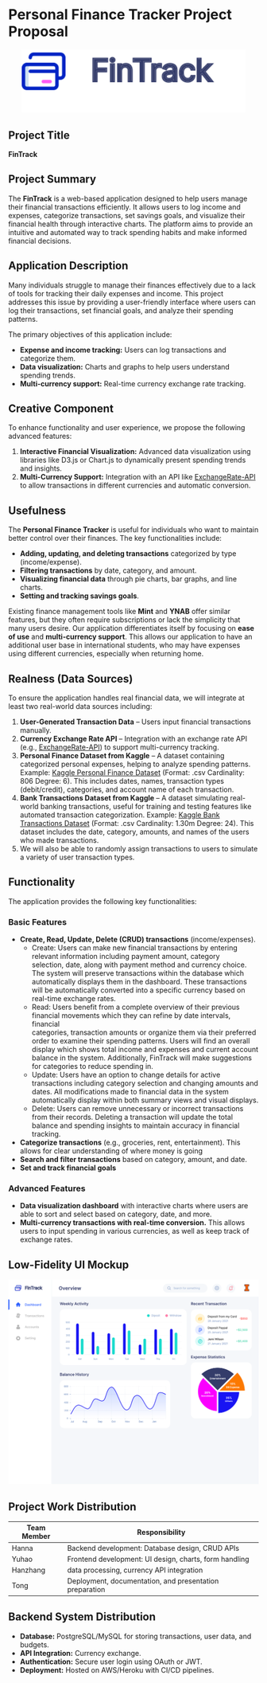# Personal Finance Tracker Project Proposal

<p align="center">
  <img src="assets/logo.svg" width="450">
</p>

## Project Title
**FinTrack**

## Project Summary
The **FinTrack** is a web-based application designed to help users manage their financial transactions efficiently. It allows users to log income and expenses, categorize transactions, set savings goals, and visualize their financial health through interactive charts. The platform aims to provide an intuitive and automated way to track spending habits and make informed financial decisions.

## Application Description
Many individuals struggle to manage their finances effectively due to a lack of tools for tracking their daily expenses and income. This project addresses this issue by providing a user-friendly interface where users can log their transactions, set financial goals, and analyze their spending patterns.

The primary objectives of this application include:
- **Expense and income tracking:** Users can log transactions and categorize them.
- **Data visualization:** Charts and graphs to help users understand spending trends.
- **Multi-currency support:** Real-time currency exchange rate tracking.

## Creative Component
To enhance functionality and user experience, we propose the following advanced features:
1. **Interactive Financial Visualization:** Advanced data visualization using libraries like D3.js or Chart.js to dynamically present spending trends and insights.
2. **Multi-Currency Support:** Integration with an API like [ExchangeRate-API](https://www.exchangerate-api.com/) to allow transactions in different currencies and automatic conversion.

## Usefulness
The **Personal Finance Tracker** is useful for individuals who want to maintain better control over their finances. The key functionalities include:
- **Adding, updating, and deleting transactions** categorized by type (income/expense).
- **Filtering transactions** by date, category, and amount.
- **Visualizing financial data** through pie charts, bar graphs, and line charts.
- **Setting and tracking savings goals**.

Existing finance management tools like **Mint** and **YNAB** offer similar features, but they often require subscriptions or lack the simplicity that many users desire. Our application differentiates itself by focusing on **ease of use** and **multi-currency support**. This allows our application to have an additional user base in international students, who may have expenses using different currencies, especially when returning home. 

## Realness (Data Sources)
To ensure the application handles real financial data, we will integrate at least two real-world data sources including:
1. **User-Generated Transaction Data** – Users input financial transactions manually.
2. **Currency Exchange Rate API** – Integration with an exchange rate API (e.g., [ExchangeRate-API](https://www.exchangerate-api.com/)) to support multi-currency tracking.
3. **Personal Finance Dataset from Kaggle** – A dataset containing categorized personal expenses, helping to analyze spending patterns. Example: [Kaggle Personal Finance Dataset](https://www.kaggle.com/datasets/bukolafatunde/personal-finance?select=personal_transactions.csv) (Format: .csv Cardinality: 806 Degree: 6). This includes dates, names, transaction types (debit/credit), categories, and account name of each transaction. 
4. **Bank Transactions Dataset from Kaggle** – A dataset simulating real-world banking transactions, useful for training and testing features like automated transaction categorization. Example: [Kaggle Bank Transactions Dataset](https://www.kaggle.com/datasets/priyamchoksi/credit-card-transactions-dataset) (Format: .csv Cardinality: 1.30m Degree: 24). This dataset includes the date, category, amounts, and names of the users who made transactions.
5. We will also be able to randomly assign transactions to users to simulate a variety of user transaction types. 



## Functionality
The application provides the following key functionalities:
### **Basic Features**
- **Create, Read, Update, Delete (CRUD) transactions** (income/expenses).
  - Create: Users can make new financial transactions by entering relevant information including payment amount, category   
  selection, date, along with payment method and currency choice. The system will preserve transactions within the database 
  which automatically displays them in the dashboard. These transactions will be automatically converted into a specific currency based on real-time exchange rates. 
  - Read: Users benefit from a complete overview of their previous financial movements which they can refine by date intervals, financial   
  categories, transaction amounts or organize them via their preferred order to examine their spending patterns. Users will find an overall 
  display which shows total income and expenses and current account balance in the system. Additionally, FinTrack will make suggestions for categories to reduce spending in. 
  - Update: Users have an option to change details for active transactions including category selection and changing amounts and dates. All 
  modifications made to financial data in the system automatically display within both summary views and visual displays.
  - Delete: Users can remove unnecessary or incorrect transactions from their records. Deleting a transaction will update the total balance 
  and spending insights to maintain accuracy in financial tracking.
- **Categorize transactions** (e.g., groceries, rent, entertainment). This allows for clear understanding of where money is going
- **Search and filter transactions** based on category, amount, and date. 
- **Set and track financial goals**

### **Advanced Features**
- **Data visualization dashboard** with interactive charts where users are able to sort and select based on category, date, and more. 
- **Multi-currency transactions with real-time conversion.** This allows users to input spending in various currencies, as well as keep track of exchange rates. 

## Low-Fidelity UI Mockup

![UI Mockup](assets/UI-mockup.svg)


## Project Work Distribution
| Team Member | Responsibility |
|-------------|---------------|
| Hanna | Backend development: Database design, CRUD APIs |
| Yuhao | Frontend development: UI design, charts, form handling |
| Hanzhang | data processing, currency API integration |
| Tong | Deployment, documentation, and presentation preparation |

## Backend System Distribution
- **Database:** PostgreSQL/MySQL for storing transactions, user data, and budgets.
- **API Integration:** Currency exchange.
- **Authentication:** Secure user login using OAuth or JWT.
- **Deployment:** Hosted on AWS/Heroku with CI/CD pipelines.

